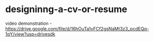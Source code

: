 # designinng-a-cv-or-resume
video demonstration - https://drive.google.com/file/d/16hOuTa1vFCf2gsNaMt3z3_pcdEQq-1qY/view?usp=drivesdk

